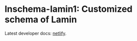 # lnschema-lamin1: Customized schema of Lamin

Latest developer docs: [netlify](https://lnschema-lamin1-tvhn.netlify.app/docs/lnschema-lamin1/).
